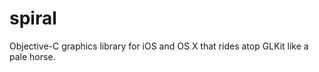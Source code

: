 spiral
======

Objective-C graphics library for iOS and OS X that rides atop GLKit like a pale horse.